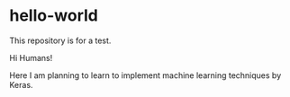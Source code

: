 # hello-world

This repository is for a test.

Hi Humans!

Here I am planning to learn to implement machine learning techniques by Keras.
